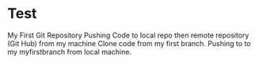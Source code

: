 # Test
My First Git Repository
Pushing Code to local repo then  remote repository (Git Hub) from my machine Clone code from my first branch. 
Pushing to to my myfirstbranch from local machine.

